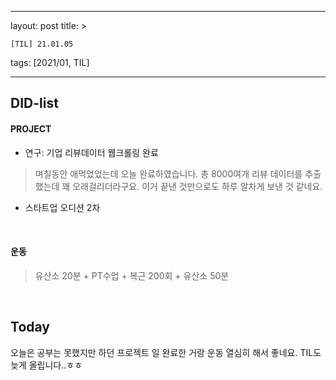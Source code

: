 ﻿---

layout: post
title: >

    [TIL] 21.01.05

tags: [2021/01, TIL]

---


## DID-list
#### PROJECT

- 연구: 기업 리뷰데이터 웹크롤링 완료
> 며칠동안 애먹었었는데 오늘 완료하였습니다. 총 8000여개 리뷰 데이터를 추출했는데 꽤 오래걸리더라구요. 이거 끝낸 것만으로도 하루 알차게 보낸 것 같네요. 

- 스타트업 오디션 2차

<br>

#### 운동
> 유산소 20분 + PT수업 + 복근 200회 + 유산소 50분

<br>

## Today
오늘은 공부는 못했지만 하던 프로젝트 일 완료한 거랑 운동 열심히 해서 좋네요. TIL도 늦게 올립니다..ㅎㅎ
<br><br><br>





